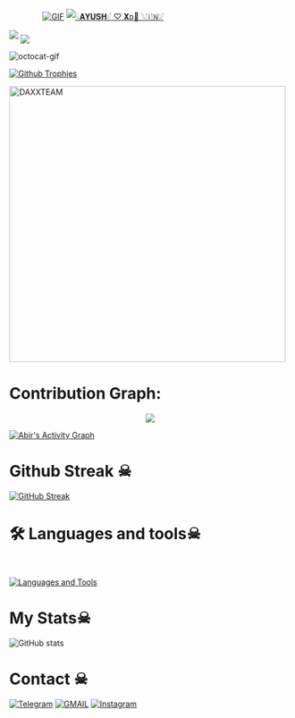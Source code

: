 ㅤ ㅤ ㅤㅤ[![GIF](https://github.com/DAXXTEAM/DAXXTEAM/blob/main/DAXXTEAM.gif)](https://github.com/DAXXTEAM)
   [![𓆩𝐀𝐘𝐔𝐒𝐇𓆪 ♡ 𝐗ᴅ🪽 𓆩🇮🇳𓆪](https://github-stats-alpha.vercel.app/api?username=Ayushjha9988 "EVOXD")](https://github-stats-alpha.vercel.app/api?username=Ayushjha9988 "AYUSH XD")
                                                          
  
<img src="https://readme-typing-svg.herokuapp.com?color=00FF00&width=420&lines=🌿+ᴡʟᴄ+ᴛᴏ+ᴍʏ+ᴘʀᴏғɪᴋᴇ+🌱">


<!--
Ayushjha9988/Ayu-x- is a ✨ _special_ ✨ repository because its README.md (this file) appears on your GitHub profile.



<p align="center">
    <b>ᴠɪsɪᴛᴏʀs</b><br>
 -->    <img align="middle" src="https://profile-counter.glitch.me/DAXXTEAM/count.svg" />
</p>
<!---
Ayushjha9988/Evo-x- is a ✨ special ✨ repository because its README.md (this file) appears on your GitHub profile.
You can click the Preview link to take a look at your changes.
--->


<img src="https://octodex.github.com/images/daftpunktocat-thomas.gif" id="octocat" alt="octocat-gif" />





  [![Github Trophies](https://github-profile-trophy.vercel.app/?username=Ayushjha9988&theme=transparent&no-bg=true&margin-w=15&margin-h=10&row=1&column=6&count_private=true)](https://t.me/DISTROYERx7)
  

<p><img width="494" align="center" src="https://github-readme-stats.vercel.app/api/top-langs?username=Ayushjha9988&show_icons=true&locale=en&layout=compact" alt="DAXXTEAM" /></p>

# Contribution Graph:


<p align="center">
  <a href="https://github.com/Ayushjha9988">
    <img src="https://github-readme-streak-stats.herokuapp.com/?user=Ayushjha9988#version3"/>
  </a>
</p>
<a href="https://github.com/"><img alt="Abir's Activity Graph" src="https://ghactivity.mrayush.me/graph?username=golujha9936&bg_color=1F222E&color=F8D866&line=F85D7F&point=FFFFFF&hide_border=true" /></a>



# Github Streak ☠︎︎

  [![GitHub Streak](https://streak-stats.demolab.com?user=Ayushjha9988&theme=radical&border_radius=5&date_format=j%20M%5B%20Y%5D&fire=FF8100)](https://t.me/DISTROYERx7)

# 🛠️ Languages and tools☠︎︎
</br>

[![Languages and Tools](https://skillicons.dev/icons?i=androidstudio,bash,vscode,docker,git,github,linux,heroku,arduino,redis,mongodb,java,html,py,c,ts,js,deno,flutter,fastapi&perline=10)](https://t.me/DISTROYERx7)



# My Stats☠︎︎
![ GitHub stats](https://github-readme-stats.vercel.app/api?username=Ayushjha9988&show_icons=true&theme=radical)

# Contact ☠︎︎
<a href="https://t.me/DISTROYERx7"><img title="Telegram" src="https://img.shields.io/badge/Telegram-%23000000.svg?&style=for-the-badge&logo=telegram&logoColor=61DAFB"></a>
<a href="https://mail.google.com/mail/?view=cm&fs=1&to=ayushdbgkyp17@gmail.com"><img title="GMAIL" src="https://img.shields.io/badge/Gmail-D14836?style=for-the-badge&logo=gmail&logoColor=white"></a>
<a href="https://instagram.com/distroyerx7"><img title="Instagram" src="https://img.shields.io/badge/instagram-%23E4405F.svg?&style=for-the-badge&logo=instagram&logoColor=white"></a>
